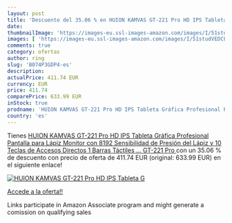 ```yaml
---
layout: post
title: 'Descuento del 35.06 % en HUION KAMVAS GT-221 Pro HD IPS Tableta G'
date: 
thumbnailImage: 'https://images-eu.ssl-images-amazon.com/images/I/51studVEDCL._SL200_.jpg'
images: [ 'https://images-eu.ssl-images-amazon.com/images/I/51studVEDCL._SL200_.jpg' ]
comments: true
category: ofertas
author: ring
slug: 'B074P3GDP4-es'
description:
actualPrice: 411.74 EUR
currency: EUR
price: 411.74
comparePrice: 633.99 EUR
inStock: true
prodname: 'HUION KAMVAS GT-221 Pro HD IPS Tableta Gráfica Profesional Pantalla para Lápiz Monitor con 8192 Sensibilidad de Presión del Lápiz y 10 Teclas de Accesos Directos 1 Barras Táctiles …  GT-221 Pro '
country: 'es'
---
```


Tienes [HUION KAMVAS GT-221 Pro HD IPS Tableta Gráfica Profesional Pantalla para Lápiz Monitor con 8192 Sensibilidad de Presión del Lápiz y 10 Teclas de Accesos Directos 1 Barras Táctiles …  GT-221 Pro ](https://www.amazon.es/dp/B074P3GDP4/?tag=tolees-21) con un 35.06 % de descuento con precio de oferta de 411.74 EUR (original: 633.99 EUR) en el siguiente enlace!

[![HUION KAMVAS GT-221 Pro HD IPS Tableta G](https://images-eu.ssl-images-amazon.com/images/I/51studVEDCL._SL200_.jpg)](https://www.amazon.es/dp/B074P3GDP4/?tag=tolees-21)

[Accede a la oferta!!](https://www.amazon.es/dp/B074P3GDP4/?tag=tolees-21)

Links participate in Amazon Associate program and might generate a comission on qualifying sales



